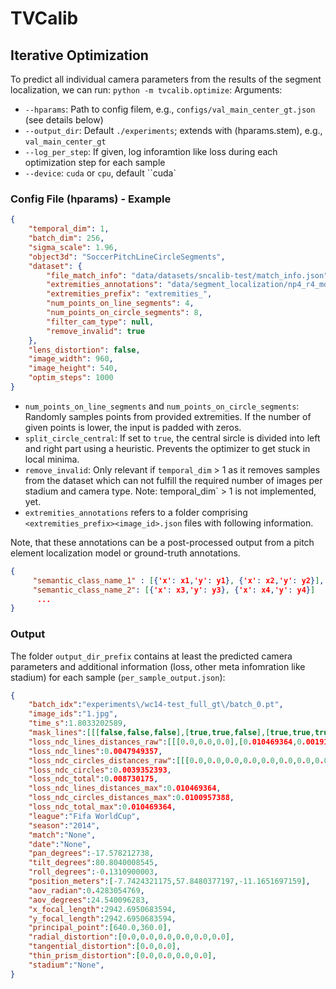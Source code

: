 # TVCalib

## Iterative Optimization
To predict all individual camera parameters from the results of the segment localization, we can run: `python -m tvcalib.optimize`:
Arguments:
- `--hparams`: Path to config filem, e.g., `configs/val_main_center_gt.json` (see details below)
- `--output_dir`: Default `./experiments`; extends with (hparams.stem), e.g., `val_main_center_gt`
- `--log_per_step`: If given, log inforamtion like loss during each optimization step for each sample
- `--device`: `cuda` or `cpu`, default ``cuda`

### Config File (hparams) - Example

```json
{
    "temporal_dim": 1,
    "batch_dim": 256,
    "sigma_scale": 1.96,
    "object3d": "SoccerPitchLineCircleSegments",
    "dataset": {
        "file_match_info": "data/datasets/sncalib-test/match_info.json",
        "extremities_annotations": "data/segment_localization/np4_r4_md30/test",
        "extremities_prefix": "extremities_",
        "num_points_on_line_segments": 4,
        "num_points_on_circle_segments": 8,
        "filter_cam_type": null,
        "remove_invalid": true
    },
    "lens_distortion": false,
    "image_width": 960,
    "image_height": 540,
    "optim_steps": 1000
}
```
- `num_points_on_line_segments` and `num_points_on_circle_segments`: Randomly samples points from provided extremities. If the number of given points is lower, the input is padded with zeros.
- `split_circle_central`: If set to `true`, the central sircle is divided into left and right part using a heuristic. Prevents the optimizer to get stuck in local minima.
- `remove_invalid`: Only relevant if `temporal_dim` > 1 as it removes samples from the dataset which can not fulfill the required number of images per stadium and camera type. Note: temporal_dim` > 1 is not implemented, yet.
- `extremities_annotations` refers to a folder comprising `<extremities_prefix><image_id>.json` files with following information. 

Note, that these annotations can be a post-processed output from a pitch element localization model or ground-truth annotations.
```json
{
     "semantic_class_name_1" : [{'x': x1,'y': y1}, {'x': x2,'y': y2}],
     "semantic_class_name_2": [{'x': x3,'y': y3}, {'x': x4,'y': y4}]
      ...
}
```

### Output

The folder `output_dir_prefix` contains at least the predicted camera parameters and additional information (loss, other meta infomration like stadium) for each sample (`per_sample_output.json`):

```json
{
    "batch_idx":"experiments\/wc14-test_full_gt\/batch_0.pt",
    "image_ids":"1.jpg",
    "time_s":1.8033202589,
    "mask_lines":[[[false,false,false],[true,true,false],[true,true,true],[false,false,false],[false,false,false],[false,false,false],[false,false,false],[false,false,false],[false,false,false],[false,false,false],[false,false,false],[false,false,false],[true,true,true],[false,false,false],[true,true,false],[false,false,false],[false,false,false],[false,false,false],[false,false,false],[false,false,false],[false,false,false],[false,false,false],[false,false,false]]],"mask_circles":[[[false,false,false,false,false,false,false,false],[true,true,true,true,true,true,true,true],[false,false,false,false,false,false,false,false]]],
    "loss_ndc_lines_distances_raw":[[[0.0,0.0,0.0],[0.010469364,0.0019166876,0.0],[0.0086851967,0.0050904173,0.0100935074],[0.0,0.0,0.0],[0.0,0.0,0.0],[0.0,0.0,0.0],[0.0,0.0,0.0],[0.0,0.0,0.0],[0.0,0.0,0.0],[0.0,0.0,0.0],[0.0,0.0,0.0],[0.0,0.0,0.0],[0.0040892977,0.0009114548,0.0050593293],[0.0,0.0,0.0],[0.0000008759,0.0016332311,0.0],[0.0,0.0,0.0],[0.0,0.0,0.0],[0.0,0.0,0.0],[0.0,0.0,0.0],[0.0,0.0,0.0],[0.0,0.0,0.0],[0.0,0.0,0.0],[0.0,0.0,0.0]]],
    "loss_ndc_lines":0.0047949357,
    "loss_ndc_circles_distances_raw":[[[0.0,0.0,0.0,0.0,0.0,0.0,0.0,0.0],[0.0100957388,0.0031360432,0.0003662109,0.0027729045,0.004986987,0.0026938571,0.0051269531,0.002303218],[0.0,0.0,0.0,0.0,0.0,0.0,0.0,0.0]]],
    "loss_ndc_circles":0.0039352393,
    "loss_ndc_total":0.008730175,
    "loss_ndc_lines_distances_max":0.010469364,
    "loss_ndc_circles_distances_max":0.0100957388,
    "loss_ndc_total_max":0.010469364,
    "league":"Fifa WorldCup",
    "season":"2014",
    "match":"None",
    "date":"None",
    "pan_degrees":-17.578212738,
    "tilt_degrees":80.8040008545,
    "roll_degrees":-0.1310900003,
    "position_meters":[-7.7424321175,57.8480377197,-11.1651697159],
    "aov_radian":0.4283054769,
    "aov_degrees":24.540096283,
    "x_focal_length":2942.6950683594,
    "y_focal_length":2942.6950683594,
    "principal_point":[640.0,360.0],
    "radial_distortion":[0.0,0.0,0.0,0.0,0.0,0.0],
    "tangential_distortion":[0.0,0.0],
    "thin_prism_distortion":[0.0,0.0,0.0,0.0],
    "stadium":"None",
}
```